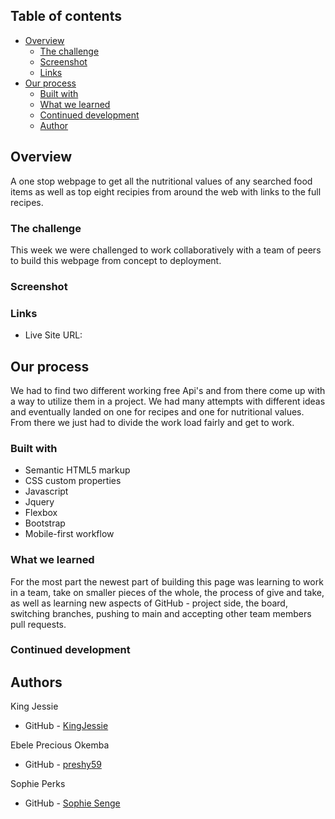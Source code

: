 ## Table of contents

- [Overview](#overview)
  - [The challenge](#the-challenge)
  - [Screenshot](#screenshot)
  - [Links](#links)
- [Our process](#my-process)
  - [Built with](#built-with)
  - [What we learned](#what-i-learned)
  - [Continued development](#continued-development)
  - [Author](#author)


## Overview

A one stop webpage to get all the nutritional values of any searched food items as well as top eight recipies from around the web with links to the full recipes.



### The challenge

This week we were challenged to work collaboratively with a team of peers to build this webpage from concept to deployment.

### Screenshot




### Links

- Live Site URL: 



## Our process
We had to find two different working free Api's and from there come up with a way to utilize them in a project. We had many attempts with different ideas and eventually landed on one for recipes and one for nutritional values. From there we just had to divide the work load fairly and get to work.

### Built with

- Semantic HTML5 markup
- CSS custom properties
- Javascript
- Jquery
- Flexbox
- Bootstrap
- Mobile-first workflow




### What we learned
For the most part the newest part of building this page was learning to work in a team, take on smaller pieces of the whole, the process of give and take, as well as learning new aspects of GitHub - project side, the board, switching branches, pushing to main and accepting other team members pull requests.




### Continued development



## Authors
King Jessie
- GitHub - [KingJessie](https://github.com/KingJessie)

Ebele Precious Okemba
- GitHub - [preshy59](https://github.com/preshy59)

Sophie Perks
- GitHub - [Sophie Senge](https://github.com/Sophie-Senge)